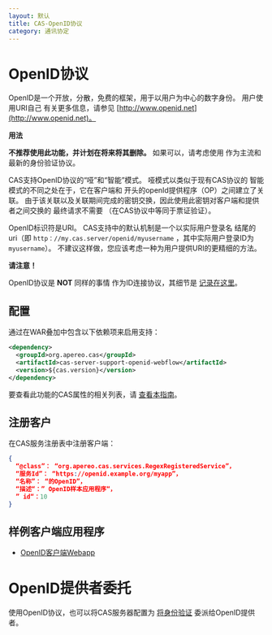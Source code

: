 ```yaml
---
layout: 默认
title: CAS-OpenID协议
category: 通讯协定
---
```


# OpenID协议

OpenID是一个开放，分散，免费的框架，用于以用户为中心的数字身份。 用户使用URI自己 有关更多信息，请参见 [http://www.openid.net](http://www.openid.net)。

<div class="alert alert-warning"><strong>用法</strong>
<p><strong>不推荐使用此功能，并计划在将来将其删除。</strong> 如果可以，请考虑使用
作为主流和最新的身份验证协议。</p>
</div>

CAS支持OpenID协议的“哑”和“智能”模式。 哑模式以类似于现有CAS协议的 智能模式的不同之处在于，它在客户端和 开头的openId提供程序（OP）之间建立了关联。 由于该关联以及关联期间完成的密钥交换，因此使用此密钥对客户端和提供者之间交换的 最终请求不需要 （在CAS协议中等同于票证验证）。

OpenID标识符是URI。 CAS支持中的默认机制是一个以实际用户登录名 结尾的uri（即 `http：//my.cas.server/openid/myusername` ，其中实际用户登录ID为 `myusername`）。 不建议这样做，您应该考虑一种为用户提供URI的更精细的方法。

<div class="alert alert-info"><strong>请注意！</strong><p>OpenID协议是 <strong>NOT</strong> 同样的事情
作为ID连接协议，其细节是 <a href="OIDC-Protocol.html">记录在这里</a>。</p></div>

## 配置

通过在WAR叠加中包含以下依赖项来启用支持：

```xml
<dependency>
  <groupId>org.apereo.cas</groupId>
  <artifactId>cas-server-support-openid-webflow</artifactId>
  <version>${cas.version}</version>
</dependency>
```

要查看此功能的CAS属性的相关列表，请 [查看本指南](../configuration/Configuration-Properties.html#openid-authentication)。

## 注册客户

在CAS服务注册表中注册客户端：

```json
{
  “@class”： “org.apereo.cas.services.RegexRegisteredService”，
  “服务Id”： “https://openid.example.org/myapp”，
  “名称”： “的OpenID”，
  “描述“：” OpenID样本应用程序“，
  ” id“：10
}
```

## 样例客户端应用程序

- [OpenID客户端Webapp](https://github.com/cas-projects/openid-sample-java-webapp)

# OpenID提供者委托

使用OpenID协议，也可以将CAS服务器配置为 [将身份验证](../integration/Delegate-Authentication.html) 委派给OpenID提供者。
